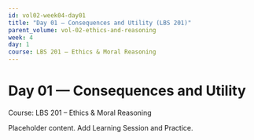 ```yaml
---
id: vol02-week04-day01
title: "Day 01 — Consequences and Utility (LBS 201)"
parent_volume: vol-02-ethics-and-reasoning
week: 4
day: 1
course: LBS 201 – Ethics & Moral Reasoning
---
```


# Day 01 — Consequences and Utility
Course: LBS 201 – Ethics & Moral Reasoning

Placeholder content. Add Learning Session and Practice.

